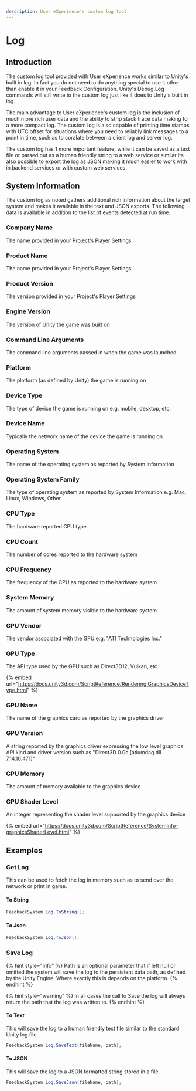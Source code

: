 ```yaml
---
description: User eXperience's custom log tool
---
```


# Log

## Introduction

The custom log tool provided with User eXperience works similar to Unity's built in log. In fact you do not need to do anything special to use it other than enable it in your Feedback Configuration. Unity's Debug.Log commands will still write to the custom log just like it does to Unity's built in log.

The main advantage to User eXperience's custom log is the inclusion of much more rich user data and the ability to strip stack trace data making for a more compact log. The custom log is also capable of printing time stamps with UTC offset for situations where you need to reliably link messages to a point in time, such as to coralate between a client log and server log.

The custom log has 1 more important feature, while it can be saved as a text file or parsed out as a human friendly string to a web service or similar its also possible to export the log as JSON making it much easier to work with in backend services or with custom web services.

## System Information

The custom log as noted gathers additional rich information about the target system and makes it available in the text and JSON exports. The following data is available in addition to the list of events detected at run time.

### Company Name

The name provided in your Project's Player Settings

### Product Name

The name provided in your Project's Player Settings

### Product Version

The version provided in your Project's Player Settings

### Engine Version

The version of Unity the game was built on

### Command Line Arguments

The command line arguments passed in when the game was launched

### Platform

The platform (as defined by Unity) the game is running on

### Device Type

The type of device the game is running on e.g. mobile, desktop, etc.

### Device Name

Typically the network name of the device the game is running on

### Operating System

The name of the operating system as reported by System Information

### Operating System Family

The type of operating system as reported by System Information e.g. Mac, Linux, Windows, Other

### CPU Type

The hardware reported CPU type

### CPU Count

The number of cores reported to the hardware system

### CPU Frequency

The frequency of the CPU as reported to the hardware system

### System Memory

The amount of system memory visible to the hardware system

### GPU Vendor

The vendor associated with the GPU e.g. "ATI Technologies Inc."

### GPU Type

The API type used by the GPU such as Direct3D12, Vulkan, etc.&#x20;

{% embed url="https://docs.unity3d.com/ScriptReference/Rendering.GraphicsDeviceType.html" %}

### GPU Name

The name of the graphics card as reported by the graphics driver

### GPU Version

A string reported by the graphics driver expressing the low level graphics API kind and driver version such as "Direct3D 0.0c \[atiumdag.dll 7.14.10.471]"

### GPU Memory

The amount of memory available to the graphics device

### GPU Shader Level

An integer representing the shader level supported by the graphics device

{% embed url="https://docs.unity3d.com/ScriptReference/SystemInfo-graphicsShaderLevel.html" %}

## Examples

### Get Log

This can be used to fetch the log in memory such as to send over the network or print in game.

#### To String

```csharp
FeedbackSystem.Log.ToString();
```

#### To Json

```csharp
FeedbackSystem.Log.ToJson();
```

### Save Log

{% hint style="info" %}
Path is an optional parameter that if left null or omitted the system will save the log to the persistent data path, as defined by the Unity Engine. Where exactly this is depends on the platform.
{% endhint %}

{% hint style="warning" %}
In all cases the call to Save the log will always return the path that the log was written to.
{% endhint %}

#### To Text

This will save the log to a human friendly text file similar to the standard Unity log file.

```csharp
FeedbackSystem.Log.SaveText(fileName, path);
```

#### To JSON

This will save the log to a JSON formatted string stored in a file.

```csharp
FeedbackSystem.Log.SaveJson(fileName, path);
```
